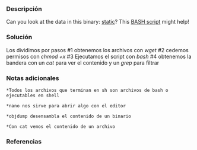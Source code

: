 
### Descripción 
Can you look at the data in this binary: [static](https://mercury.picoctf.net/static/ec4dbd8898ade34e1d60d5b70c1b8c8c/static)? This [BASH script](https://mercury.picoctf.net/static/ec4dbd8898ade34e1d60d5b70c1b8c8c/ltdis.sh) might help!
### Solución
Los dividimos por pasos
	#1 obtenemos los archivos con *wget*
	#2 cedemos permisos con *chmod +x*
	#3 Ejecutamos el script con *bash* 
	#4 obtenemos la bandera con un *cat* para ver el contenido y un *grep* para filtrar

### Notas adicionales
	*Todos los archivos que terminan en sh son archivos de bash o ejecutables en shell

	*nano nos sirve para abrir algo con el editor
	
	*objdump desensambla el contenido de un binario

	*Con cat vemos el contenido de un archivo 
### Referencias 



